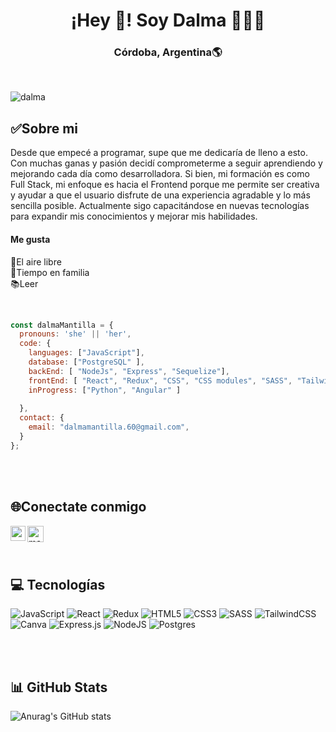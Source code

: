 <h1 align="center">¡Hey 👋! Soy Dalma 👩🏻‍💻</h1>
<h3 align="center">Córdoba, Argentina🌎</h3><br/>

![dalma](https://github.com/DalmaMantilla/DalmaMantilla/assets/89420579/4dd61a91-2442-4a51-afb9-7e888fd1f3e1)









<h2>✅Sobre mi</h2>
<p>
Desde que empecé a programar, supe que me dedicaría de lleno a esto. Con muchas ganas y pasión decidí comprometerme a seguir        aprendiendo y mejorando cada día como desarrolladora. Si bien, mi formación es como Full Stack, mi enfoque es hacia el Frontend porque  me permite ser creativa y ayudar a que el usuario disfrute de una experiencia agradable y lo más sencilla posible. Actualmente sigo capacitándose en nuevas tecnologías para expandir mis conocimientos y mejorar mis habilidades.
</p>

<h4>Me gusta</h4>
 <p>
   🌅El aire libre  <br/>
   👩‍Tiempo en familia  <br/>
   📚Leer <br/>
 </p>
</br>

```js
const dalmaMantilla = {
  pronouns: 'she' || 'her',
  code: {
    languages: ["JavaScript"],
    database: ["PostgreSQL" ],
    backEnd: [ "NodeJs", "Express", "Sequelize"],
    frontEnd: [ "React", "Redux", "CSS", "CSS modules", "SASS", "Tailwind" ],
    inProgress: ["Python", "Angular" ]
   
  },
  contact: {
    email: "dalmamantilla.60@gmail.com",
  }
};
```
</br>
</br>


<h2>🌐Conectate conmigo </h2>

<a href="https://www.linkedin.com/in/dalma-mantilla/">
  <img align="left" alt="me | Linkedin" width="24px" src="https://github.com/TheDudeThatCode/TheDudeThatCode/blob/master/Assets/Linkedin.svg" />
</a>
<a href="mailto:dalmamantilla.60@gmail.com">
   <img align="left" alt="mail | Gmail" width="26px" src="https://github.com/TheDudeThatCode/TheDudeThatCode/blob/master/Assets/Gmail.svg" />
</a>
  
</br>
</br>
</br>


  
<h2>💻 Tecnologías </h2>

  ![JavaScript](https://img.shields.io/badge/javascript-%23323330.svg?style=for-the-badge&logo=javascript&logoColor=%23F7DF1E) 
  ![React](https://img.shields.io/badge/react-%2320232a.svg?style=for-the-badge&logo=react&logoColor=%2361DAFB) 
  ![Redux](https://img.shields.io/badge/redux-%23593d88.svg?style=for-the-badge&logo=redux&logoColor=white)
  ![HTML5](https://img.shields.io/badge/html5-%23E34F26.svg?style=for-the-badge&logo=html5&logoColor=white)
  ![CSS3](https://img.shields.io/badge/css3-%231572B6.svg?style=for-the-badge&logo=css3&logoColor=white) 
  ![SASS](https://img.shields.io/badge/SASS-hotpink.svg?style=for-the-badge&logo=SASS&logoColor=white)
  ![TailwindCSS](https://img.shields.io/badge/tailwindcss-%2338B2AC.svg?style=for-the-badge&logo=tailwind-css&logoColor=white)
  ![Canva](https://img.shields.io/badge/Canva-%2300C4CC.svg?style=for-the-badge&logo=Canva&logoColor=white)
  ![Express.js](https://img.shields.io/badge/express.js-%23404d59.svg?style=for-the-badge&logo=express&logoColor=%2361DAFB) 
  ![NodeJS](https://img.shields.io/badge/node.js-6DA55F?style=for-the-badge&logo=node.js&logoColor=white) 
  ![Postgres](https://img.shields.io/badge/postgres-%23316192.svg?style=for-the-badge&logo=postgresql&logoColor=white)  

</br>
</br>


<h2>📊 GitHub Stats</h2>

![Anurag's GitHub stats](https://github-readme-stats.vercel.app/api?username=DalmaMantilla&theme=midnight-purple&show_icons=true)




